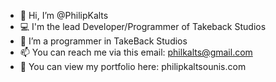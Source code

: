 - 👋 Hi, I’m @PhilipKalts
- 💻 I'm the lead Developer/Programmer of Takeback Studios
- 💞️ I’m a programmer in TakeBack Studios
- 📫 You can reach me via this email: philkalts@gmail.com
- 💎 You can view my portfolio here: philipkaltsounis.com

<!---
PhilipKalts/PhilipKalts is a ✨ special ✨ repository because its `README.md` (this file) appears on your GitHub profile.
You can click the Preview link to take a look at your changes.
--->
